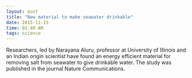 ```yaml
---
layout: post
title: "New material to make seawater drinkable"
date: 2015-11-15
time: 01.40 AM
tags: science
---
```


Researchers, led by Narayana Aluru, professor at University of Illinois and an Indian origin scientist have found an energy efficient material for removing salt from seawater to give drinkable water. The study was published in the journal Nature Communications.
